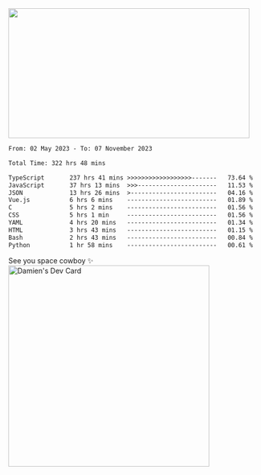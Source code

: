 <img src="https://media.giphy.com/media/11KzOet1ElBDz2/giphy.gif" width="480" height="258" /> 

 <!--START_SECTION:waka-->

```txt
From: 02 May 2023 - To: 07 November 2023

Total Time: 322 hrs 48 mins

TypeScript       237 hrs 41 mins >>>>>>>>>>>>>>>>>>-------   73.64 %
JavaScript       37 hrs 13 mins  >>>----------------------   11.53 %
JSON             13 hrs 26 mins  >------------------------   04.16 %
Vue.js           6 hrs 6 mins    -------------------------   01.89 %
C                5 hrs 2 mins    -------------------------   01.56 %
CSS              5 hrs 1 min     -------------------------   01.56 %
YAML             4 hrs 20 mins   -------------------------   01.34 %
HTML             3 hrs 43 mins   -------------------------   01.15 %
Bash             2 hrs 43 mins   -------------------------   00.84 %
Python           1 hr 58 mins    -------------------------   00.61 %
```

<!--END_SECTION:waka-->
 
 
 <!--
 <p align="center">
           <img src="https://wakatime.com/share/@b21fb822-1b1e-4a56-b3ac-d647f03795fd/3d8fc332-54a6-4d29-9469-965955d6e018.svg"/>
 </p>
 <p align="center">
  <img src="https://wakatime.com/share/@b21fb822-1b1e-4a56-b3ac-d647f03795fd/5d7b153c-4137-40c1-8270-25e516f9619c.svg"/>
 </p>
 -->
See you space cowboy ✨ 
<a href="https://app.daily.dev/damienCrackito"><img src="https://api.daily.dev/devcards/bdfb4da438e94198b16fb9008a873e8e.png?r=ac3" width="400" alt="Damien's Dev Card"/></a>


 
